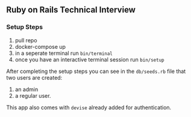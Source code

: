 ## Ruby on Rails Technical Interview

 ### Setup Steps
 1. pull repo
 2. docker-compose up
 3. in a seperate terminal run `bin/terminal`
 4. once you have an interactive terminal session run `bin/setup`

 After completing the setup steps you can see in the `db/seeds.rb` file that two users are created:
 1. an admin
 2. a regular user.

 This app also comes with `devise` already added for authentication.
